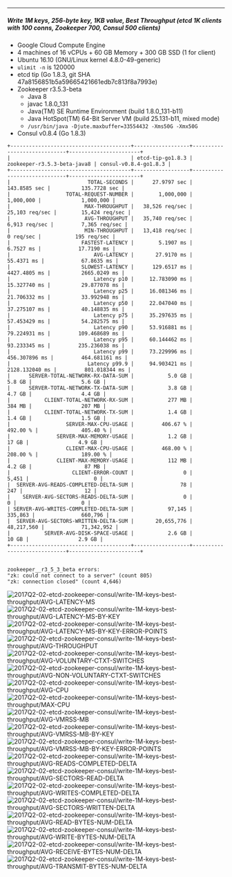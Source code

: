 

<br><br><hr>
##### Write 1M keys, 256-byte key, 1KB value, Best Throughput (etcd 1K clients with 100 conns, Zookeeper 700, Consul 500 clients)

- Google Cloud Compute Engine
- 4 machines of 16 vCPUs + 60 GB Memory + 300 GB SSD (1 for client)
- Ubuntu 16.10 (GNU/Linux kernel 4.8.0-49-generic)
- `ulimit -n` is 120000
- etcd tip (Go 1.8.3, git SHA 47a8156851b5a59665421661edb7c813f8a7993e)
- Zookeeper r3.5.3-beta
  - Java 8
  - javac 1.8.0_131
  - Java(TM) SE Runtime Environment (build 1.8.0_131-b11)
  - Java HotSpot(TM) 64-Bit Server VM (build 25.131-b11, mixed mode)
  - `/usr/bin/java -Djute.maxbuffer=33554432 -Xms50G -Xmx50G`
- Consul v0.8.4 (Go 1.8.3)


```
+---------------------------------------+------------------+-----------------------------+-----------------------+
|                                       | etcd-tip-go1.8.3 | zookeeper-r3.5.3-beta-java8 | consul-v0.8.4-go1.8.3 |
+---------------------------------------+------------------+-----------------------------+-----------------------+
|                         TOTAL-SECONDS |      27.9797 sec |                143.8585 sec |          135.7728 sec |
|                  TOTAL-REQUEST-NUMBER |        1,000,000 |                   1,000,000 |             1,000,000 |
|                        MAX-THROUGHPUT |   38,526 req/sec |              25,103 req/sec |        15,424 req/sec |
|                        AVG-THROUGHPUT |   35,740 req/sec |               6,913 req/sec |         7,365 req/sec |
|                        MIN-THROUGHPUT |   13,418 req/sec |                   0 req/sec |           195 req/sec |
|                       FASTEST-LATENCY |        5.1907 ms |                   6.7527 ms |            17.7190 ms |
|                           AVG-LATENCY |       27.9170 ms |                  55.4371 ms |            67.8635 ms |
|                       SLOWEST-LATENCY |      129.6517 ms |                4427.4805 ms |          2665.0249 ms |
|                           Latency p10 |     12.783090 ms |                15.327740 ms |          29.877078 ms |
|                           Latency p25 |     16.081346 ms |                21.706332 ms |          33.992948 ms |
|                           Latency p50 |     22.047040 ms |                37.275107 ms |          40.148835 ms |
|                           Latency p75 |     35.297635 ms |                57.453429 ms |          54.282575 ms |
|                           Latency p90 |     53.916881 ms |                79.224931 ms |         109.468689 ms |
|                           Latency p95 |     60.144462 ms |                93.233345 ms |         235.236038 ms |
|                           Latency p99 |     73.229996 ms |               456.307896 ms |         464.681161 ms |
|                         Latency p99.9 |     94.903421 ms |              2128.132040 ms |         801.018344 ms |
|      SERVER-TOTAL-NETWORK-RX-DATA-SUM |           5.0 GB |                      5.8 GB |                5.6 GB |
|      SERVER-TOTAL-NETWORK-TX-DATA-SUM |           3.8 GB |                      4.7 GB |                4.4 GB |
|           CLIENT-TOTAL-NETWORK-RX-SUM |           277 MB |                      384 MB |                207 MB |
|           CLIENT-TOTAL-NETWORK-TX-SUM |           1.4 GB |                      1.4 GB |                1.5 GB |
|                  SERVER-MAX-CPU-USAGE |         406.67 % |                    492.00 % |              405.40 % |
|               SERVER-MAX-MEMORY-USAGE |           1.2 GB |                       17 GB |                4.9 GB |
|                  CLIENT-MAX-CPU-USAGE |         468.00 % |                    208.00 % |              189.00 % |
|               CLIENT-MAX-MEMORY-USAGE |           112 MB |                      4.2 GB |                 87 MB |
|                    CLIENT-ERROR-COUNT |                0 |                       5,451 |                     0 |
|  SERVER-AVG-READS-COMPLETED-DELTA-SUM |               78 |                         247 |                    12 |
|    SERVER-AVG-SECTORS-READS-DELTA-SUM |                0 |                           0 |                     0 |
| SERVER-AVG-WRITES-COMPLETED-DELTA-SUM |           97,145 |                     335,863 |               660,796 |
|  SERVER-AVG-SECTORS-WRITTEN-DELTA-SUM |       20,655,776 |                  48,217,560 |            71,342,952 |
|           SERVER-AVG-DISK-SPACE-USAGE |           2.6 GB |                       10 GB |                2.9 GB |
+---------------------------------------+------------------+-----------------------------+-----------------------+


zookeeper__r3_5_3_beta errors:
"zk: could not connect to a server" (count 805)
"zk: connection closed" (count 4,646)
```


<img src="https://storage.googleapis.com/dbtester-results/2017Q2-02-etcd-zookeeper-consul/write-1M-keys-best-throughput/AVG-LATENCY-MS.svg" alt="2017Q2-02-etcd-zookeeper-consul/write-1M-keys-best-throughput/AVG-LATENCY-MS">



<img src="https://storage.googleapis.com/dbtester-results/2017Q2-02-etcd-zookeeper-consul/write-1M-keys-best-throughput/AVG-LATENCY-MS-BY-KEY.svg" alt="2017Q2-02-etcd-zookeeper-consul/write-1M-keys-best-throughput/AVG-LATENCY-MS-BY-KEY">



<img src="https://storage.googleapis.com/dbtester-results/2017Q2-02-etcd-zookeeper-consul/write-1M-keys-best-throughput/AVG-LATENCY-MS-BY-KEY-ERROR-POINTS.svg" alt="2017Q2-02-etcd-zookeeper-consul/write-1M-keys-best-throughput/AVG-LATENCY-MS-BY-KEY-ERROR-POINTS">



<img src="https://storage.googleapis.com/dbtester-results/2017Q2-02-etcd-zookeeper-consul/write-1M-keys-best-throughput/AVG-THROUGHPUT.svg" alt="2017Q2-02-etcd-zookeeper-consul/write-1M-keys-best-throughput/AVG-THROUGHPUT">



<img src="https://storage.googleapis.com/dbtester-results/2017Q2-02-etcd-zookeeper-consul/write-1M-keys-best-throughput/AVG-VOLUNTARY-CTXT-SWITCHES.svg" alt="2017Q2-02-etcd-zookeeper-consul/write-1M-keys-best-throughput/AVG-VOLUNTARY-CTXT-SWITCHES">



<img src="https://storage.googleapis.com/dbtester-results/2017Q2-02-etcd-zookeeper-consul/write-1M-keys-best-throughput/AVG-NON-VOLUNTARY-CTXT-SWITCHES.svg" alt="2017Q2-02-etcd-zookeeper-consul/write-1M-keys-best-throughput/AVG-NON-VOLUNTARY-CTXT-SWITCHES">



<img src="https://storage.googleapis.com/dbtester-results/2017Q2-02-etcd-zookeeper-consul/write-1M-keys-best-throughput/AVG-CPU.svg" alt="2017Q2-02-etcd-zookeeper-consul/write-1M-keys-best-throughput/AVG-CPU">



<img src="https://storage.googleapis.com/dbtester-results/2017Q2-02-etcd-zookeeper-consul/write-1M-keys-best-throughput/MAX-CPU.svg" alt="2017Q2-02-etcd-zookeeper-consul/write-1M-keys-best-throughput/MAX-CPU">



<img src="https://storage.googleapis.com/dbtester-results/2017Q2-02-etcd-zookeeper-consul/write-1M-keys-best-throughput/AVG-VMRSS-MB.svg" alt="2017Q2-02-etcd-zookeeper-consul/write-1M-keys-best-throughput/AVG-VMRSS-MB">



<img src="https://storage.googleapis.com/dbtester-results/2017Q2-02-etcd-zookeeper-consul/write-1M-keys-best-throughput/AVG-VMRSS-MB-BY-KEY.svg" alt="2017Q2-02-etcd-zookeeper-consul/write-1M-keys-best-throughput/AVG-VMRSS-MB-BY-KEY">



<img src="https://storage.googleapis.com/dbtester-results/2017Q2-02-etcd-zookeeper-consul/write-1M-keys-best-throughput/AVG-VMRSS-MB-BY-KEY-ERROR-POINTS.svg" alt="2017Q2-02-etcd-zookeeper-consul/write-1M-keys-best-throughput/AVG-VMRSS-MB-BY-KEY-ERROR-POINTS">



<img src="https://storage.googleapis.com/dbtester-results/2017Q2-02-etcd-zookeeper-consul/write-1M-keys-best-throughput/AVG-READS-COMPLETED-DELTA.svg" alt="2017Q2-02-etcd-zookeeper-consul/write-1M-keys-best-throughput/AVG-READS-COMPLETED-DELTA">



<img src="https://storage.googleapis.com/dbtester-results/2017Q2-02-etcd-zookeeper-consul/write-1M-keys-best-throughput/AVG-SECTORS-READ-DELTA.svg" alt="2017Q2-02-etcd-zookeeper-consul/write-1M-keys-best-throughput/AVG-SECTORS-READ-DELTA">



<img src="https://storage.googleapis.com/dbtester-results/2017Q2-02-etcd-zookeeper-consul/write-1M-keys-best-throughput/AVG-WRITES-COMPLETED-DELTA.svg" alt="2017Q2-02-etcd-zookeeper-consul/write-1M-keys-best-throughput/AVG-WRITES-COMPLETED-DELTA">



<img src="https://storage.googleapis.com/dbtester-results/2017Q2-02-etcd-zookeeper-consul/write-1M-keys-best-throughput/AVG-SECTORS-WRITTEN-DELTA.svg" alt="2017Q2-02-etcd-zookeeper-consul/write-1M-keys-best-throughput/AVG-SECTORS-WRITTEN-DELTA">



<img src="https://storage.googleapis.com/dbtester-results/2017Q2-02-etcd-zookeeper-consul/write-1M-keys-best-throughput/AVG-READ-BYTES-NUM-DELTA.svg" alt="2017Q2-02-etcd-zookeeper-consul/write-1M-keys-best-throughput/AVG-READ-BYTES-NUM-DELTA">



<img src="https://storage.googleapis.com/dbtester-results/2017Q2-02-etcd-zookeeper-consul/write-1M-keys-best-throughput/AVG-WRITE-BYTES-NUM-DELTA.svg" alt="2017Q2-02-etcd-zookeeper-consul/write-1M-keys-best-throughput/AVG-WRITE-BYTES-NUM-DELTA">



<img src="https://storage.googleapis.com/dbtester-results/2017Q2-02-etcd-zookeeper-consul/write-1M-keys-best-throughput/AVG-RECEIVE-BYTES-NUM-DELTA.svg" alt="2017Q2-02-etcd-zookeeper-consul/write-1M-keys-best-throughput/AVG-RECEIVE-BYTES-NUM-DELTA">



<img src="https://storage.googleapis.com/dbtester-results/2017Q2-02-etcd-zookeeper-consul/write-1M-keys-best-throughput/AVG-TRANSMIT-BYTES-NUM-DELTA.svg" alt="2017Q2-02-etcd-zookeeper-consul/write-1M-keys-best-throughput/AVG-TRANSMIT-BYTES-NUM-DELTA">



